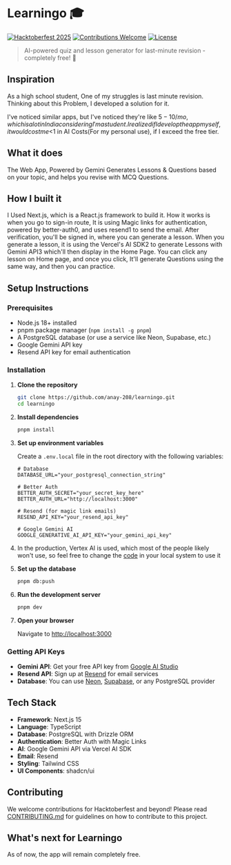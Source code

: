 
# Learningo 🎓

[![Hacktoberfest 2025](https://img.shields.io/badge/Hacktoberfest-2025-orange.svg)](https://hacktoberfest.com/)
[![Contributions Welcome](https://img.shields.io/badge/contributions-welcome-brightgreen.svg?style=flat)](CONTRIBUTING.md)
[![License](https://img.shields.io/github/license/anay-208/learningo)](LICENSE)

> AI-powered quiz and lesson generator for last-minute revision - completely free! 🚀

## Inspiration

As a high school student, One of my struggles is last minute revision. Thinking about this Problem, I developed a solution for it.

I've noticed similar apps, but I've noticed they're like $5-10/mo, which is a lot in India considering I'm a student. I realized if I develop the app myself, it would cost me <$1 in AI Costs(For my personal use), if I exceed the free tier.

## What it does

The Web App, Powered by Gemini Generates Lessons & Questions based on your topic, and helps you revise with MCQ Questions.

## How I built it

I Used Next.js, which is a React.js framework to build it. How it works is when you go to sign-in route, It is using Magic links for authentication, powered by better-auth0, and uses resend1 to send the email. After verification, you'll be signed in, where you can generate a lesson. When you generate a lesson, it is using the Vercel's AI SDK2 to generate Lessons with Gemini API3 which'll then display in the Home Page. You can click any lesson on Home page, and once you click, It'll generate Questions using the same way, and then you can practice.

## Setup Instructions

### Prerequisites

- Node.js 18+ installed
- pnpm package manager (`npm install -g pnpm`)
- A PostgreSQL database (or use a service like Neon, Supabase, etc.)
- Google Gemini API key
- Resend API key for email authentication

### Installation

1. **Clone the repository**
   ```bash
   git clone https://github.com/anay-208/learningo.git
   cd learningo
   ```

2. **Install dependencies**
   ```bash
   pnpm install
   ```

3. **Set up environment variables**
   
   Create a `.env.local` file in the root directory with the following variables:
   ```env
   # Database
   DATABASE_URL="your_postgresql_connection_string"
   
   # Better Auth
   BETTER_AUTH_SECRET="your_secret_key_here"
   BETTER_AUTH_URL="http://localhost:3000"
   
   # Resend (for magic link emails)
   RESEND_API_KEY="your_resend_api_key"
   
   # Google Gemini AI
   GOOGLE_GENERATIVE_AI_API_KEY="your_gemini_api_key"
   ```
4. In the production, Vertex AI is used, which most of the people likely won't use, so feel free to change the [code](src/actions/generate.ts) in your local system to use it 

5. **Set up the database**
   ```bash
   pnpm db:push
   ```

6. **Run the development server**
   ```bash
   pnpm dev
   ```

7. **Open your browser**
   
   Navigate to [http://localhost:3000](http://localhost:3000)

### Getting API Keys

- **Gemini API**: Get your free API key from [Google AI Studio](https://makersuite.google.com/app/apikey)
- **Resend API**: Sign up at [Resend](https://resend.com) for email services
- **Database**: You can use [Neon](https://neon.tech), [Supabase](https://supabase.com), or any PostgreSQL provider

## Tech Stack

- **Framework**: Next.js 15
- **Language**: TypeScript
- **Database**: PostgreSQL with Drizzle ORM
- **Authentication**: Better Auth with Magic Links
- **AI**: Google Gemini API via Vercel AI SDK
- **Email**: Resend
- **Styling**: Tailwind CSS
- **UI Components**: shadcn/ui

## Contributing

We welcome contributions for Hacktoberfest and beyond! Please read [CONTRIBUTING.md](./CONTRIBUTING.md) for guidelines on how to contribute to this project.

## What's next for Learningo

As of now, the app will remain completely free.